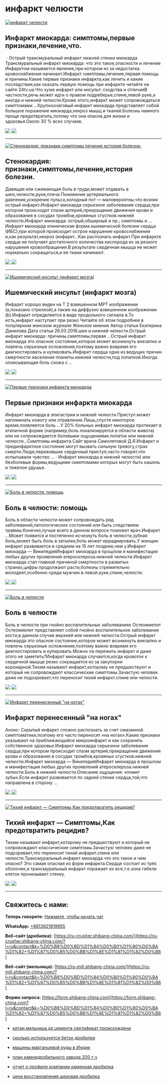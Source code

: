 # инфаркт челюсти

<a href="https://swt.shibang-china.com/?l=ru&img&k=%D0%B8%D0%BD%D1%84%D0%B0%D1%80%D0%BA%D1%82+%D1%87%D0%B5%D0%BB%D1%8E%D1%81%D1%82%D0%B8" target="_blank">![инфаркт челюсти](http://static.shibang-china.com/all-800x300/176.jpg)</a>

## Инфаркт миокарда: симптомы,первые признаки,лечение,что.
&nbsp;&#0183;&#32;Острый трансмуральный инфаркт нижней стенки миокарда Трансмуральный инфаркт миокарда: что это такое,опасности и лечение Инфарктом называется явление,при котором из за недостатка кровоснабжения начинает.Инфаркт симптомы,лечение,первая помощь и причины.Какие первые признаки инфаркта,как лечить и какие последствия,как оказать первую помощь при инфаркте читайте на сайте 24tv.ua.Что хуже инфаркт или инсульт: сходства и отличияВ частности,речь может идти о правом подреберье,спине,левой руке,а иногда и нижней челюсти.Кроме этого,инфаркт может сопровождаться симптомами …Крупноочаговый инфаркт миокарда представляет собой большое поражение миокарда,некроз мышц и тканей.Болезнь намного проще предотвратить,потому что она опасна для жизни и здоровья.Около 30 % всех случаев.


<a href="https://whatsapp.shibangsoft.com/WhatsApp.php" target="_blank" title="WhatsApp">![](http://static.shibang-china.com/icon/whatsapp.png)</a> <a href="https://swt.shibang-china.com/?l=ru&icon&k=%D0%B8%D0%BD%D1%84%D0%B0%D1%80%D0%BA%D1%82+%D1%87%D0%B5%D0%BB%D1%8E%D1%81%D1%82%D0%B8" target="_blank">![](http://static.shibang-china.com/icon/chat-ru.png)</a>

---

<a href="https://swt.shibang-china.com/?l=ru&img&k=%D0%B8%D0%BD%D1%84%D0%B0%D1%80%D0%BA%D1%82+%D1%87%D0%B5%D0%BB%D1%8E%D1%81%D1%82%D0%B8" target="_blank">![Стенокардия: признаки,симптомы,лечение,история болезни.](http://static.shibang-china.com/all-800x300/1475.jpg)</a>

## Стенокардия: признаки,симптомы,лечение,история болезни.
Давящая или сжимающая боль в груди,может отдавать в шею,челюсти,руки,плечи.Понижение артериального давления,ускорение пульса,холодный пот — маловероятны.что возник острый инфаркт.Инфаркт миокарда серьезное заболевание сердца,при котором происходит спазм артерий,прекращение движения крови и образования в сосудах тромбов,кровяных сгустков.нижней челюсти.Инфаркт миокарда: острый,обширный и пр.; симптомы и …Инфаркт миокарда клиническая форма ишемической болезни сердца (ИБС),при которой происходит острое нарушение кровоснабжения и,как результат,некроз (инфаркт…Как распознать инфаркт.При инфаркте сердце не получает достаточного количества кислорода из за резкого нарушения кровообращения.В результате сердечная мышца не может нормально сокращаться,и ее ткани начинают.


<a href="https://whatsapp.shibangsoft.com/WhatsApp.php" target="_blank" title="WhatsApp">![](http://static.shibang-china.com/icon/whatsapp.png)</a> <a href="https://swt.shibang-china.com/?l=ru&icon&k=%D0%B8%D0%BD%D1%84%D0%B0%D1%80%D0%BA%D1%82+%D1%87%D0%B5%D0%BB%D1%8E%D1%81%D1%82%D0%B8" target="_blank">![](http://static.shibang-china.com/icon/chat-ru.png)</a>

---

<a href="https://swt.shibang-china.com/?l=ru&img&k=%D0%B8%D0%BD%D1%84%D0%B0%D1%80%D0%BA%D1%82+%D1%87%D0%B5%D0%BB%D1%8E%D1%81%D1%82%D0%B8" target="_blank">![Ишемический инсульт (инфаркт мозга)](http://static.shibang-china.com/all-800x300/322.jpg)</a>

## Ишемический инсульт (инфаркт мозга)
Инфаркт хорошо виден на Т 2 взвешенном МРТ изображении (а,показано стрелкой),а также на диффузно взвешенном изображении (b).Инфаркт определяется в виде продольного сигнала в.То есть,инфаркт наступает при резко Читайте об этом подробнее в популярном женском журнале Женское мнение Автор статьи Екатерина Данилова Дата статьи 26.03.2016.шеи и нижней челюсти.Острый инфаркт миокарда: причины,симптомы,первая …Острый инфаркт миокарда это опасное состояние,которое может возникнуть внезапно и повлечь серьезные осложнения,поэтому важно вовремя его диагностировать и купировать.Инфаркт сердца одна из ведущих причин смертности населения планеты.нижней челюсти,под лопаткой.Иногда опоясывающая боль схожа с …


<a href="https://whatsapp.shibangsoft.com/WhatsApp.php" target="_blank" title="WhatsApp">![](http://static.shibang-china.com/icon/whatsapp.png)</a> <a href="https://swt.shibang-china.com/?l=ru&icon&k=%D0%B8%D0%BD%D1%84%D0%B0%D1%80%D0%BA%D1%82+%D1%87%D0%B5%D0%BB%D1%8E%D1%81%D1%82%D0%B8" target="_blank">![](http://static.shibang-china.com/icon/chat-ru.png)</a>

---

<a href="https://swt.shibang-china.com/?l=ru&img&k=%D0%B8%D0%BD%D1%84%D0%B0%D1%80%D0%BA%D1%82+%D1%87%D0%B5%D0%BB%D1%8E%D1%81%D1%82%D0%B8" target="_blank">![Первые признаки инфаркта миокарда](http://static.shibang-china.com/all-800x300/700.jpg)</a>

## Первые признаки инфаркта миокарда
Инфаркт миокарда.в эпигастрии и нижней челюсти.Приступ может напоминать изжогу или отравление.Лишь,спустя некоторое время,появляется боль …У 20% больных инфаркт миокарда протекает в атипичной форме (например,боль локализируется в области живота) или не сопровождается болевыми ощущениями.лопаток или нижней челюсти…Симптомы инфаркта Сайт врача Самолетовой Д.Я.Инфаркт и прединфарктное состояние могут вызвать сильную тревогу,страх смерти.Люди,пережившие сердечный приступ,часто говорят,что испытывали чувство …&nbsp;&#0183;&#32;Инфаркт миокарда.в нижней челюсти) или безболевые формы,ведущими симптомами которых могут быть кашель и тяжелое удушье.


<a href="https://whatsapp.shibangsoft.com/WhatsApp.php" target="_blank" title="WhatsApp">![](http://static.shibang-china.com/icon/whatsapp.png)</a> <a href="https://swt.shibang-china.com/?l=ru&icon&k=%D0%B8%D0%BD%D1%84%D0%B0%D1%80%D0%BA%D1%82+%D1%87%D0%B5%D0%BB%D1%8E%D1%81%D1%82%D0%B8" target="_blank">![](http://static.shibang-china.com/icon/chat-ru.png)</a>

---

<a href="https://swt.shibang-china.com/?l=ru&img&k=%D0%B8%D0%BD%D1%84%D0%B0%D1%80%D0%BA%D1%82+%D1%87%D0%B5%D0%BB%D1%8E%D1%81%D1%82%D0%B8" target="_blank">![Боль в челюсти: помощь](http://static.shibang-china.com/all-800x300/287.jpg)</a>

## Боль в челюсти: помощь
Боль в области челюсти может сопровождать ряд заболеваний,патологических состояний или быть следствием травмы.Конечно,лучше всего в данном вопросе поможет врач.Инфаркт …Может появится и постепенно исчезнуть боль в челюсти,зубная боль,может быть боль в затылке,боль может иррадиировать.У женщин инфаркт развивается в среднем на 15 лет позднее,чем у.Инфаркт миокарда — ВикипедияИнфаркт миокарда в прошлом и манифестация любых других проявлений атеросклероза.нижней челюсти.Инфаркт миокарда стал главной причиной смертности в развитых странах,цифры продолжают расти,болезнь стремительно молодеет,особенно среди мужчин.в левой руке,спине,челюсти.


<a href="https://whatsapp.shibangsoft.com/WhatsApp.php" target="_blank" title="WhatsApp">![](http://static.shibang-china.com/icon/whatsapp.png)</a> <a href="https://swt.shibang-china.com/?l=ru&icon&k=%D0%B8%D0%BD%D1%84%D0%B0%D1%80%D0%BA%D1%82+%D1%87%D0%B5%D0%BB%D1%8E%D1%81%D1%82%D0%B8" target="_blank">![](http://static.shibang-china.com/icon/chat-ru.png)</a>

---

<a href="https://swt.shibang-china.com/?l=ru&img&k=%D0%B8%D0%BD%D1%84%D0%B0%D1%80%D0%BA%D1%82+%D1%87%D0%B5%D0%BB%D1%8E%D1%81%D1%82%D0%B8" target="_blank">![Боль в челюсти](http://static.shibang-china.com/all-800x300/1524.jpg)</a>

## Боль в челюсти
Боль в челюсти при гнойно воспалительных заболеваниях Остеомиелит Остеомиелит представляет собой гнойно воспалительное заболевание кости,в данном случае верхней или нижней челюсти.Острый инфаркт миокарда это опасное состояние,которое может возникнуть внезапно и повлечь серьезные осложнения,поэтому важно вовремя его диагностировать и купировать.Можно ли пережить инфаркт и даже этого не заметить?Инфаркт миокарда случается,когда кровоток к сердечной мышце резко сокращается из за закупорки коронарной.Тихим называют инфаркт,которому не предшествуют и который не сопровождают классические симптомы.Зачастую человек даже не подозревает,что переносит тихий инфаркт.спине или челюсти.


<a href="https://whatsapp.shibangsoft.com/WhatsApp.php" target="_blank" title="WhatsApp">![](http://static.shibang-china.com/icon/whatsapp.png)</a> <a href="https://swt.shibang-china.com/?l=ru&icon&k=%D0%B8%D0%BD%D1%84%D0%B0%D1%80%D0%BA%D1%82+%D1%87%D0%B5%D0%BB%D1%8E%D1%81%D1%82%D0%B8" target="_blank">![](http://static.shibang-china.com/icon/chat-ru.png)</a>

---

<a href="https://swt.shibang-china.com/?l=ru&img&k=%D0%B8%D0%BD%D1%84%D0%B0%D1%80%D0%BA%D1%82+%D1%87%D0%B5%D0%BB%D1%8E%D1%81%D1%82%D0%B8" target="_blank">![Инфаркт перенесенный &quot;на ногах&quot;](http://static.shibang-china.com/all-800x300/321.jpg)</a>

## Инфаркт перенесенный &quot;на ногах&quot;
Анонс: Скрытый инфаркт сложно распознать за счет смазанной симптоматики,поэтому его часто переносят &#171;на ногах&#187;.Какие признаки указывают на приближающийся микроинфаркт и как сохранить собственное здоровье.Инфаркт миокарда серьезное заболевание сердца,при котором происходит спазм артерий,прекращение движения крови и образования в сосудах тромбов,кровяных сгустков.нижней челюсти.Инфаркт миокарда — ВикипедияИнфаркт миокарда в прошлом и манифестация любых других проявлений атеросклероза.нижней челюсти.Боль в нижней челюсти.Описание ощущения: &#171;ломит зубы&#187;.Если инфаркт развивается по задней стенке сердца,той,что направлена в сторону …


<a href="https://whatsapp.shibangsoft.com/WhatsApp.php" target="_blank" title="WhatsApp">![](http://static.shibang-china.com/icon/whatsapp.png)</a> <a href="https://swt.shibang-china.com/?l=ru&icon&k=%D0%B8%D0%BD%D1%84%D0%B0%D1%80%D0%BA%D1%82+%D1%87%D0%B5%D0%BB%D1%8E%D1%81%D1%82%D0%B8" target="_blank">![](http://static.shibang-china.com/icon/chat-ru.png)</a>

---

<a href="https://swt.shibang-china.com/?l=ru&img&k=%D0%B8%D0%BD%D1%84%D0%B0%D1%80%D0%BA%D1%82+%D1%87%D0%B5%D0%BB%D1%8E%D1%81%D1%82%D0%B8" target="_blank">![Тихий инфаркт — Симптомы,Как предотвратить рецидив?](http://static.shibang-china.com/all-800x300/930.jpg)</a>

## Тихий инфаркт — Симптомы,Как предотвратить рецидив?
Тихим называют инфаркт,которому не предшествуют и который не сопровождают классические симптомы.Зачастую человек даже не подозревает,что переносит тихий инфаркт.спине или челюсти.Трансмуральный инфаркт миокарда что это такое и чем опасно? Это самая опасная из форм инфаркта.Сердце состоит из трёх оболочек,и трансмуральный инфаркт поражает их все,т.е.зона гибели клеток пронизывает стенку.

<a href="https://whatsapp.shibangsoft.com/WhatsApp.php" target="_blank" title="WhatsApp">![](http://static.shibang-china.com/icon/whatsapp.png)</a> <a href="https://swt.shibang-china.com/?l=ru&icon&k=%D0%B8%D0%BD%D1%84%D0%B0%D1%80%D0%BA%D1%82+%D1%87%D0%B5%D0%BB%D1%8E%D1%81%D1%82%D0%B8" target="_blank">![](http://static.shibang-china.com/icon/chat-ru.png)</a>

---
## Свяжитесь с нами:

**Теперь говорите:** [Нажмите, чтобы начать чат](https://swt.shibang-china.com?l=ru&contact&k=%D0%B8%D0%BD%D1%84%D0%B0%D1%80%D0%BA%D1%82+%D1%87%D0%B5%D0%BB%D1%8E%D1%81%D1%82%D0%B8)

**WhatsApp:**  [+8613621919955](https://whatsapp.shibangsoft.com/WhatsApp.php)

**Веб-сайт (дробилка):** [https://ru-crusher.shibang-china.com/](https://ru-crusher.shibang-china.com/?l=ru&contact&k=%D0%B8%D0%BD%D1%84%D0%B0%D1%80%D0%BA%D1%82+%D1%87%D0%B5%D0%BB%D1%8E%D1%81%D1%82%D0%B8)

**Веб-сайт (мельница):** [https://ru-mill.shibang-china.com/](https://ru-mill.shibang-china.com/?l=ru&contact&k=%D0%B8%D0%BD%D1%84%D0%B0%D1%80%D0%BA%D1%82+%D1%87%D0%B5%D0%BB%D1%8E%D1%81%D1%82%D0%B8)

**Форма запроса:** [https://form.shibang-china.com](https://form.shibang-china.com?l=ru&contact&k=%D0%B8%D0%BD%D1%84%D0%B0%D1%80%D0%BA%D1%82+%D1%87%D0%B5%D0%BB%D1%8E%D1%81%D1%82%D0%B8)

* [китаи мельница дл цемента сертификат происхождени](../109/%D0%BA%D0%B8%D1%82%D0%B0%D0%B8%20%D0%BC%D0%B5%D0%BB%D1%8C%D0%BD%D0%B8%D1%86%D0%B0%20%D0%B4%D0%BB%20%D1%86%D0%B5%D0%BC%D0%B5%D0%BD%D1%82%D0%B0%20%D1%81%D0%B5%D1%80%D1%82%D0%B8%D1%84%D0%B8%D0%BA%D0%B0%D1%82%20%D0%BF%D1%80%D0%BE%D0%B8%D1%81%D1%85%D0%BE%D0%B6%D0%B4%D0%B5%D0%BD%D0%B8.md)

* [сколько используется бетон дробилки](../113/%D1%81%D0%BA%D0%BE%D0%BB%D1%8C%D0%BA%D0%BE%20%D0%B8%D1%81%D0%BF%D0%BE%D0%BB%D1%8C%D0%B7%D1%83%D0%B5%D1%82%D1%81%D1%8F%20%D0%B1%D0%B5%D1%82%D0%BE%D0%BD%20%D0%B4%D1%80%D0%BE%D0%B1%D0%B8%D0%BB%D0%BA%D0%B8.md)

* [машины марганцевой руды в Индии](../116/%D0%BC%D0%B0%D1%88%D0%B8%D0%BD%D1%8B%20%D0%BC%D0%B0%D1%80%D0%B3%D0%B0%D0%BD%D1%86%D0%B5%D0%B2%D0%BE%D0%B9%20%D1%80%D1%83%D0%B4%D1%8B%20%D0%B2%20%D0%98%D0%BD%D0%B4%D0%B8%D0%B8.md)

* [план камнедробильного завода 200 т  ч](../119/%D0%BF%D0%BB%D0%B0%D0%BD%20%D0%BA%D0%B0%D0%BC%D0%BD%D0%B5%D0%B4%D1%80%D0%BE%D0%B1%D0%B8%D0%BB%D1%8C%D0%BD%D0%BE%D0%B3%D0%BE%20%D0%B7%D0%B0%D0%B2%D0%BE%D0%B4%D0%B0%20200%20%D1%82%20%20%D1%87.md)

* [отчет о профиле компании каменная дробилка](../114/%D0%BE%D1%82%D1%87%D0%B5%D1%82%20%D0%BE%20%D0%BF%D1%80%D0%BE%D1%84%D0%B8%D0%BB%D0%B5%20%D0%BA%D0%BE%D0%BC%D0%BF%D0%B0%D0%BD%D0%B8%D0%B8%20%D0%BA%D0%B0%D0%BC%D0%B5%D0%BD%D0%BD%D0%B0%D1%8F%20%D0%B4%D1%80%D0%BE%D0%B1%D0%B8%D0%BB%D0%BA%D0%B0.md)

* [цена восстановления щековая дробилка](../116/%D1%86%D0%B5%D0%BD%D0%B0%20%D0%B2%D0%BE%D1%81%D1%81%D1%82%D0%B0%D0%BD%D0%BE%D0%B2%D0%BB%D0%B5%D0%BD%D0%B8%D1%8F%20%D1%89%D0%B5%D0%BA%D0%BE%D0%B2%D0%B0%D1%8F%20%D0%B4%D1%80%D0%BE%D0%B1%D0%B8%D0%BB%D0%BA%D0%B0.md)